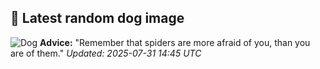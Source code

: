 ## 🐶 Latest random dog image
![Dog](https://images.dog.ceo/breeds/whippet/n02091134_17567.jpg)
**Advice:** "Remember that spiders are more afraid of you, than you are of them."
*Updated: 2025-07-31 14:45 UTC*
